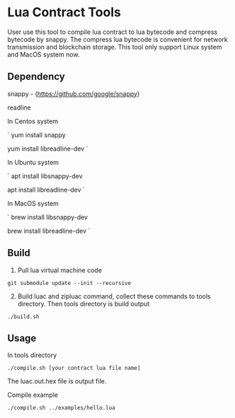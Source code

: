 # Lua Contract Tools

User use this tool to compile lua contract to lua bytecode and compress bytecode by snappy. The compress lua bytecode is convenient for network transmission and blockchain storage. This tool only support Linux system and MacOS system now.

## Dependency

snappy - (https://github.com/google/snappy)

readline


In Centos system

`
yum install snappy

yum install libreadline-dev
`

In Ubuntu system

`
apt install libsnappy-dev

apt install libreadline-dev
`

In MacOS system

`
brew install libsnappy-dev

brew install libreadline-dev
`

## Build

1. Pull lua virtual machine code

`
git submodule update --init --recursive
`

2. Build luac and zipluac command, collect these commands to tools directory. Then tools directory is build output

`
./build.sh
`

## Usage

In tools directory

`
./compile.sh [your contract lua file name]
`

The luac.out.hex file is output file.

Compile example

`
./compile.sh ../examples/hello.lua
`


